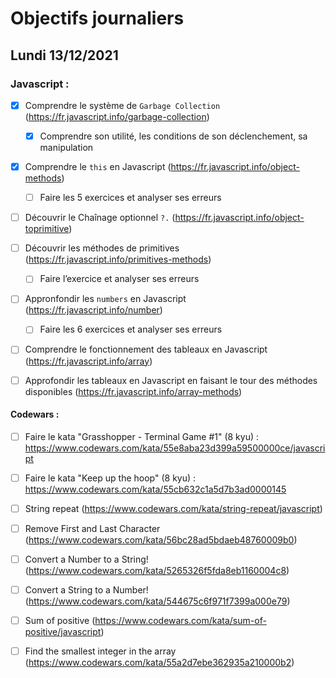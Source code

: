 # Objectifs journaliers

## Lundi 13/12/2021 


### Javascript :

* [X] Comprendre le système de `Garbage Collection` (https://fr.javascript.info/garbage-collection)
  * [X] Comprendre son utilité, les conditions de son déclenchement, sa manipulation
* [X] Comprendre le `this` en Javascript (https://fr.javascript.info/object-methods)
  * [ ] Faire les 5 exercices et analyser ses erreurs
* [ ] Découvrir le Chaînage optionnel `?.` (https://fr.javascript.info/object-toprimitive)
* [ ] Découvrir les méthodes de primitives (https://fr.javascript.info/primitives-methods)
  * [ ] Faire l’exercice et analyser ses erreurs
* [ ] Appronfondir les `numbers` en Javascript (https://fr.javascript.info/number)
  * [ ] Faire les 6 exercices et analyser ses erreurs
* [ ] Comprendre le fonctionnement des tableaux en Javascript (https://fr.javascript.info/array)
* [ ] Approfondir les tableaux en Javascript en faisant le tour des méthodes disponibles (https://fr.javascript.info/array-methods)




#### Codewars :

* [ ] Faire le kata "Grasshopper - Terminal Game #1" (8 kyu) : https://www.codewars.com/kata/55e8aba23d399a59500000ce/javascript
* [ ] Faire le kata "Keep up the hoop" (8 kyu) : https://www.codewars.com/kata/55cb632c1a5d7b3ad0000145
* [ ] String repeat (https://www.codewars.com/kata/string-repeat/javascript)
* [ ] Remove First and Last Character (https://www.codewars.com/kata/56bc28ad5bdaeb48760009b0)
* [ ] Convert a Number to a String! (https://www.codewars.com/kata/5265326f5fda8eb1160004c8)
* [ ] Convert a String to a Number! (https://www.codewars.com/kata/544675c6f971f7399a000e79)
* [ ] Sum of positive (https://www.codewars.com/kata/sum-of-positive/javascript)
* [ ] Find the smallest integer in the array (https://www.codewars.com/kata/55a2d7ebe362935a210000b2)



